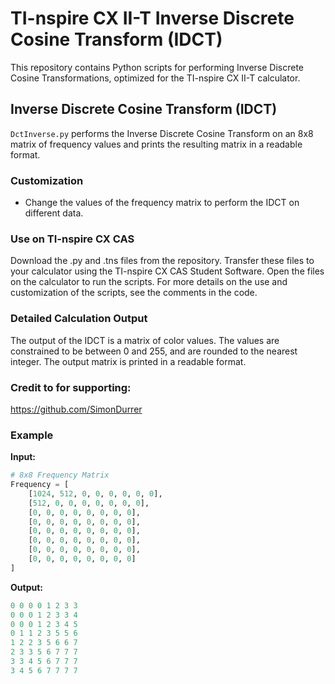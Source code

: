 # TI-nspire CX II-T Inverse Discrete Cosine Transform (IDCT)

This repository contains Python scripts for performing Inverse Discrete Cosine Transformations, optimized for the TI-nspire CX II-T calculator.

## Inverse Discrete Cosine Transform (IDCT)

`DctInverse.py` performs the Inverse Discrete Cosine Transform on an 8x8 matrix of frequency values and prints the resulting matrix in a readable format.

### Customization

- Change the values of the frequency matrix to perform the IDCT on different data.

### Use on TI-nspire CX CAS
Download the .py and .tns files from the repository.
Transfer these files to your calculator using the TI-nspire CX CAS Student Software.
Open the files on the calculator to run the scripts.
For more details on the use and customization of the scripts, see the comments in the code.

### Detailed Calculation Output

The output of the IDCT is a matrix of color values. The values are constrained to be between 0 and 255, and are rounded to the nearest integer. The output matrix is printed in a readable format.

### Credit to for supporting:

https://github.com/SimonDurrer

### Example
**Input:**
```python
# 8x8 Frequency Matrix
Frequency = [
    [1024, 512, 0, 0, 0, 0, 0, 0],
    [512, 0, 0, 0, 0, 0, 0, 0],
    [0, 0, 0, 0, 0, 0, 0, 0],
    [0, 0, 0, 0, 0, 0, 0, 0],
    [0, 0, 0, 0, 0, 0, 0, 0],
    [0, 0, 0, 0, 0, 0, 0, 0],
    [0, 0, 0, 0, 0, 0, 0, 0],
    [0, 0, 0, 0, 0, 0, 0, 0]
]
```

**Output:**
```python
0 0 0 0 1 2 3 3 
0 0 0 1 2 3 3 4 
0 0 0 1 2 3 4 5 
0 1 1 2 3 5 5 6 
1 2 2 3 5 6 6 7 
2 3 3 5 6 7 7 7 
3 3 4 5 6 7 7 7 
3 4 5 6 7 7 7 7 